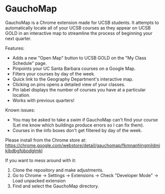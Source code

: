 # GauchoMap

GauchoMap is a Chrome extension made for UCSB students. It attempts to automatically locate all of your UCSB courses as they appear on UCSB GOLD in an interactive map to streamline the process of beginning your next quarter.

Features:

- Adds a new "Open Map" button to UCSB GOLD on the "My Class Schedule" page.
- Pinpoints your UC Santa Barbara courses on a Google Map.
- Filters your courses by day of the week.
- Quick link to the Geography Department's interactive map.
- Clicking on pins opens a detailed view of your classes.
- Pin label displays the number of courses you have at a particular location.
- Works with previous quarters!

Known issues:

- You may be asked to take a swim if GauchoMap can't find your course (Let me know which buildings produce errors so I can fix them).
- Courses in the info boxes don't get filtered by day of the week.

Please install from the Chrome store at:
https://chrome.google.com/webstore/detail/gauchomap/fkmnanhlngmildmikibdbgfobodglmkl

If you want to mess around with it:

1. Clone the repository and make adjustments.
2. Go to Chrome -> Settings -> Extensions -> Check "Developer Mode" -> Load unpacked extension
3. Find and select the GauchoMap directory.

